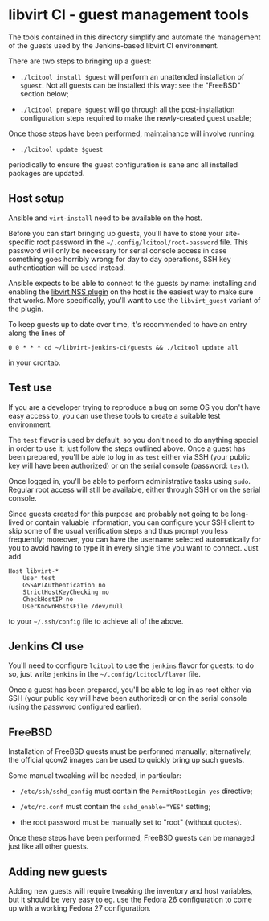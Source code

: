 libvirt CI - guest management tools
===================================

The tools contained in this directory simplify and automate the management
of the guests used by the Jenkins-based libvirt CI environment.

There are two steps to bringing up a guest:

* `./lcitool install $guest` will perform an unattended installation
  of `$guest`. Not all guests can be installed this way: see the "FreeBSD"
  section below;

* `./lcitool prepare $guest` will go through all the post-installation
  configuration steps required to make the newly-created guest usable;

Once those steps have been performed, maintainance will involve running:

* `./lcitool update $guest`

periodically to ensure the guest configuration is sane and all installed
packages are updated.


Host setup
----------

Ansible and `virt-install` need to be available on the host.

Before you can start bringing up guests, you'll have to store your
site-specific root password in the `~/.config/lcitool/root-password` file.
This password will only be necessary for serial console access in case
something goes horribly wrong; for day to day operations, SSH key
authentication will be used instead.

Ansible expects to be able to connect to the guests by name: installing and
enabling the [libvirt NSS plugin](https://wiki.libvirt.org/page/NSS_module)
on the host is the easiest way to make sure that works. More specifically,
you'll want to use the `libvirt_guest` variant of the plugin.

To keep guests up to date over time, it's recommended to have an entry
along the lines of

    0 0 * * * cd ~/libvirt-jenkins-ci/guests && ./lcitool update all

in your crontab.


Test use
---------------

If you are a developer trying to reproduce a bug on some OS you don't
have easy access to, you can use these tools to create a suitable test
environment.

The `test` flavor is used by default, so you don't need to do anything
special in order to use it: just follow the steps outlined above. Once
a guest has been prepared, you'll be able to log in as `test` either
via SSH (your public key will have been authorized) or on the serial
console (password: `test`).

Once logged in, you'll be able to perform administrative tasks using
`sudo`. Regular root access will still be available, either through
SSH or on the serial console.

Since guests created for this purpose are probably not going to be
long-lived or contain valuable information, you can configure your
SSH client to skip some of the usual verification steps and thus
prompt you less frequently; moreover, you can have the username
selected automatically for you to avoid having to type it in every
single time you want to connect. Just add

    Host libvirt-*
        User test
        GSSAPIAuthentication no
        StrictHostKeyChecking no
        CheckHostIP no
        UserKnownHostsFile /dev/null

to your `~/.ssh/config` file to achieve all of the above.


Jenkins CI use
--------------

You'll need to configure `lcitool` to use the `jenkins` flavor for
guests: to do so, just write `jenkins` in the `~/.config/lcitool/flavor`
file.

Once a guest has been prepared, you'll be able to log in as root either
via SSH (your public key will have been authorized) or on the serial
console (using the password configured earlier).


FreeBSD
-------

Installation of FreeBSD guests must be performed manually; alternatively,
the official qcow2 images can be used to quickly bring up such guests.

Some manual tweaking will be needed, in particular:

* `/etc/ssh/sshd_config` must contain the `PermitRootLogin yes` directive;

* `/etc/rc.conf` must contain the `sshd_enable="YES"` setting;

* the root password must be manually set to "root" (without quotes).

Once these steps have been performed, FreeBSD guests can be managed just
like all other guests.


Adding new guests
-----------------

Adding new guests will require tweaking the inventory and host variables,
but it should be very easy to eg. use the Fedora 26 configuration to come
up with a working Fedora 27 configuration.
